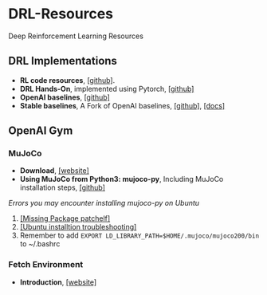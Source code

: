 # DRL-Resources
Deep Reinforcement Learning Resources

## DRL Implementations
- **RL code resources**, [[github]](https://github.com/TheMTank/RL-code-resources).
- **DRL Hands-On**, implemented using Pytorch, [[github]](https://github.com/PacktPublishing/Deep-Reinforcement-Learning-Hands-On)
- **OpenAI baselines**, [[github]](https://github.com/openai/baselines)
- **Stable baselines**, A Fork of OpenAI baselines, [[github]](https://github.com/hill-a/stable-baselines), [[docs]](https://stable-baselines.readthedocs.io/en/master/guide/install.html)

## OpenAI Gym

### MuJoCo
- **Download**, [[website]](http://www.mujoco.org/)
- **Using MuJoCo from Python3: mujoco-py**, Including MuJoCo installation steps, [[github]](https://github.com/openai/mujoco-py)

*Errors you may encounter installing mujoco-py on Ubuntu* 
1. [[Missing Package patchelf]](https://github.com/openai/mujoco-py/issues/147)
2. [[Ubuntu installtion troubleshooting]](https://github.com/openai/mujoco-py)
3. Remember to add ```EXPORT LD_LIBRARY_PATH=$HOME/.mujoco/mujoco200/bin``` to ~/.bashrc

### Fetch Environment
- **Introduction**, [[website]](https://openai.com/blog/ingredients-for-robotics-research/)

